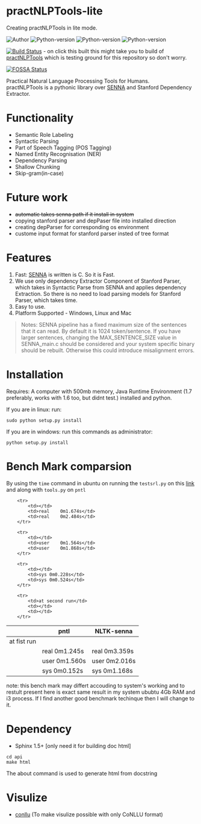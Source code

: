 # practNLPTools-lite
Creating practNLPTools in lite mode.

![Author](https://img.shields.io/badge/Author-jawahar-blue.svg)
![Python-version](https://img.shields.io/badge/Python%20Version-Python--2.7-red.svg) 
![Python-version](https://img.shields.io/badge/from-to-yellowgreen.svg) 
![Python-version](https://img.shields.io/badge/Python%20Version-Python--3.5-green.svg)

[![Build Status](https://travis-ci.org/jawahar273/practNLPTools.svg?branch=master)](https://travis-ci.org/jawahar273/practNLPTools) - on click this built this might take you to build of [practNLPTools](https://github.com/jawahar273/practNLPTools) which is testing ground for this repository so don't worry.

[![FOSSA Status](https://app.fossa.io/api/projects/git%2Bhttps%3A%2F%2Fgithub.com%2Fjawahar273%2FpractNLPTools-lite.svg?type=small)](https://app.fossa.io/projects/git%2Bhttps%3A%2F%2Fgithub.com%2Fjawahar273%2FpractNLPTools-lite?ref=badge_small)

Practical Natural Language Processing Tools for Humans.<br>
practNLPTools is a pythonic library over [SENNA](http://ronan.collobert.com/senna/) and Stanford Dependency Extractor.



# Functionality

* Semantic Role Labeling
* Syntactic Parsing
* Part of Speech Tagging (POS Tagging)
* Named Entity Recognisation (NER)
* Dependency Parsing
* Shallow Chunking
* Skip-gram(in-case)

# Future work

* ~~automatic takes senna path if it install in system~~
* copying stanford parser and depPaser file into installed direction
* creating depParser for corresponding os environment
* custome input format for stanford parser insted of tree format

# Features

1. Fast: [SENNA](http://ronan.collobert.com/senna/) is written is C. So it is Fast.
2. We use only dependency Extractor Component of Stanford Parser, which takes in Syntactic Parse from SENNA and applies dependency Extraction. So there is no need to load parsing models for Stanford Parser, which takes time.
3. Easy to use.
4. Platform Supported - Windows, Linux and Mac

>Notes:
  SENNA pipeline has a fixed maximum size of the sentences that it can read.
    By default it is 1024 token/sentence. If you have larger sentences, changing
    the MAX_SENTENCE_SIZE value in SENNA_main.c should be considered and your
    system specific binary should be rebuilt. Otherwise this could introduce
    misalignment errors.
    
# Installation


Requires:
A computer with 500mb memory, Java Runtime Environment (1.7 preferably, works with 1.6 too, but didnt test.) installed and python.

If you are in linux:
run:
```
sudo python setup.py install 
```
If you are in windows:
run this commands as administrator:

```
python setup.py install
``` 

<h1>Bench Mark comparsion</h1>
<p>By using the <code>time</code> command in ubuntu on running the <code>testsrl.py</code> on this <a href="https://github.com/jawahar273/SRLTagger">link</a> and along with <code>tools.py</code> on <code>pntl</code></p>
<table>
	<thead>
		<tr>
			<th></th>
			<th>pntl</th>
			<th>NLTK-senna</th>
		</tr>
	</thead>
	<tbody>
		<tr>
			<td>at fist run</td>
			<td></td>
			<td></td>
		</tr>

		<tr>
			<td></td>
			<td>real	0m1.674s</td>
			<td>real	0m2.484s</td>
		</tr>

		<tr>
			<td></td>
			<td>user	0m1.564s</td>
			<td>user	0m1.868s</td>
		</tr>

		<tr>
			<td></td>
			<td>sys	0m0.228s</td>
			<td>sys	0m0.524s</td>
		</tr>

		<tr>
			<td>at second run</td>
			<td></td>
			<td></td>
		</tr>

<tr>
<td></td>
<td>real	0m1.245s</td>
<td>real	0m3.359s</td>
</tr>
<tr>
<td></td>
<td>user	0m1.560s</td>
<td>user	0m2.016s</td>
</tr>
<tr>
<td></td>
<td>sys	0m0.152s</td>
<td>sys	0m1.168s</td>
</tr></tbody></table>

<div>
 note: this bench mark may differt accouding to system's working and to restult present here is exact same result in my system 
ububtu 4Gb RAM and i3 process. If I find another good benchmark techinque then I will change to it. 
</div>

# Dependency 

* Sphinx 1.5+ [only need it for building doc html]

```
cd api
make html
```
The about command is used to generate html from docstring

# Visulize

* [conllu](https://github.com/EmilStenstrom/conllu) (To make visulize possible with only CoNLLU format) 


